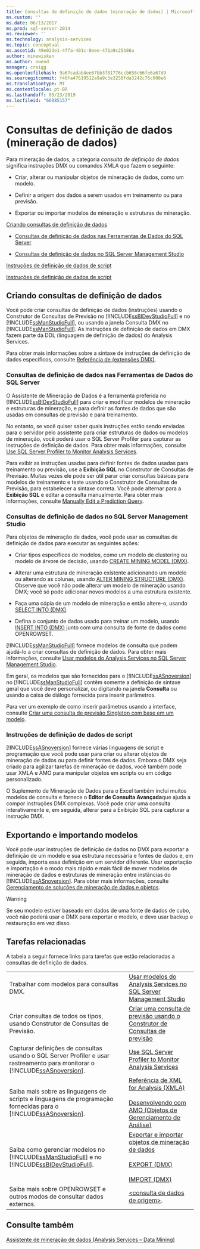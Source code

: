 ```yaml
---
title: Consultas de definição de dados (mineração de dados) | Microsoft Docs
ms.custom: ''
ms.date: 06/13/2017
ms.prod: sql-server-2014
ms.reviewer: ''
ms.technology: analysis-services
ms.topic: conceptual
ms.assetid: 49e02de1-4ffa-401c-8eee-471a9c25b86a
author: minewiskan
ms.author: owend
manager: craigg
ms.openlocfilehash: 9a67cadab4ee67bb3f81776ccb658c66fe6a67d9
ms.sourcegitcommit: f40fa47619512a9a9c3e3258fda3242c76c008e6
ms.translationtype: MT
ms.contentlocale: pt-BR
ms.lasthandoff: 05/23/2019
ms.locfileid: "66085157"
---
```

# <a name="data-definition-queries-data-mining"></a>Consultas de definição de dados (mineração de dados)
  Para mineração de dados, a categoria *consulta de definição de dados* significa instruções DMX ou comandos XMLA que fazem o seguinte:  
  
-   Criar, alterar ou manipular objetos de mineração de dados, como um modelo.  
  
-   Definir a origem dos dados a serem usados em treinamento ou para previsão.  
  
-   Exportar ou importar modelos de mineração e estruturas de mineração.  
  
 [Criando consultas de definição de dados](#bkmk_Create)  
  
-   [Consultas de definição de dados nas Ferramentas de Dados do SQL Server](#bkmk_ssdt)  
  
-   [Consultas de definição de dados no SQL Server Management Studio](#bkmk_SSMS)  
  
 [Instruções de definição de dados de script](#bkmk_Scripts)  
  
 [Instruções de definição de dados de script](#bkmk_Export)  
  
##  <a name="bkmk_Create"></a> Criando consultas de definição de dados  
 Você pode criar consultas de definição de dados (instruções) usando o Construtor de Consultas de Previsão no [!INCLUDE[ssBIDevStudioFull](../../includes/ssbidevstudiofull-md.md)] e no [!INCLUDE[ssManStudioFull](../../includes/ssmanstudiofull-md.md)], ou usando a janela Consulta DMX no [!INCLUDE[ssManStudioFull](../../includes/ssmanstudiofull-md.md)]. As instruções de definição de dados em DMX fazem parte da DDL (linguagem de definição de dados) do Analysis Services.  
  
 Para obter mais informações sobre a sintaxe de instruções de definição de dados específicos, consulte [Referência de &#40;extensões DMX&#41;](/sql/dmx/data-mining-extensions-dmx-reference).  
  
###  <a name="bkmk_ssdt"></a> Consultas de definição de dados nas Ferramentas de Dados do SQL Server  
 O Assistente de Mineração de Dados é a ferramenta preferida no [!INCLUDE[ssBIDevStudioFull](../../includes/ssbidevstudiofull-md.md)] para criar e modificar modelos de mineração e estruturas de mineração, e para definir as fontes de dados que são usadas em consultas de previsão e para treinamento.  
  
 No entanto, se você quiser saber quais instruções estão sendo enviadas para o servidor pelo assistente para criar estruturas de dados ou modelos de mineração, você poderá usar o SQL Server Profiler para capturar as instruções de definição de dados. Para obter mais informações, consulte [Use SQL Server Profiler to Monitor Analysis Services](../instances/use-sql-server-profiler-to-monitor-analysis-services.md).  
  
 Para exibir as instruções usadas para definir fontes de dados usadas para treinamento ou previsão, use a **Exibição SQL** no Construtor de Consultas de Previsão. Muitas vezes ele pode ser útil parar criar consultas básicas para modelos de treinamento e teste usando o Construtor de Consultas de Previsão, para estabelecer a sintaxe correta. Você pode alternar para a **Exibição SQL** e editar a consulta manualmente. Para obter mais informações, consulte [Manually Edit a Prediction Query](manually-edit-a-prediction-query.md).  
  
###  <a name="bkmk_SSMS"></a> Consultas de definição de dados no SQL Server Management Studio  
 Para objetos de mineração de dados, você pode usar as consultas de definição de dados para executar as seguintes ações:  
  
-   Criar tipos específicos de modelos, como um modelo de clustering ou modelo de árvore de decisão, usando [CREATE MINING MODEL &#40;DMX&#41;](/sql/dmx/create-mining-model-dmx).  
  
-   Alterar uma estrutura de mineração existente adicionando um modelo ou alterando as colunas, usando [ALTER MINING STRUCTURE &#40;DMX&#41;](/sql/dmx/alter-mining-structure-dmx). Observe que você não pode alterar um modelo de mineração usando DMX; você só pode adicionar novos modelos a uma estrutura existente.  
  
-   Faça uma cópia de um modelo de mineração e então altere-o, usando [SELECT INTO &#40;DMX&#41;](/sql/dmx/select-into-dmx).  
  
-   Defina o conjunto de dados usado para treinar um modelo, usando [INSERT INTO &#40;DMX&#41;](/sql/dmx/insert-into-dmx) junto com uma consulta de fonte de dados como OPENROWSET.  
  
 [!INCLUDE[ssManStudioFull](../../includes/ssmanstudiofull-md.md)] fornece modelos de consulta que podem ajudá-lo a criar consultas de definição de dados. Para obter mais informações, consulte [Usar modelos do Analysis Services no SQL Server Management Studio](../instances/use-analysis-services-templates-in-sql-server-management-studio.md).  
  
 Em geral, os modelos que são fornecidos para o [!INCLUDE[ssASnoversion](../../includes/ssasnoversion-md.md)] no [!INCLUDE[ssManStudioFull](../../includes/ssmanstudiofull-md.md)] contêm somente a definição de sintaxe geral que você deve personalizar, ou digitando na janela **Consulta** ou usando a caixa de diálogo fornecida para inserir parâmetros.  
  
 Para ver um exemplo de como inserir parâmetros usando a interface, consulte [Criar uma consulta de previsão Singleton com base em um modelo](create-a-singleton-prediction-query-from-a-template.md).  
  
###  <a name="bkmk_Scripts"></a> Instruções de definição de dados de script  
 [!INCLUDE[ssASnoversion](../../includes/ssasnoversion-md.md)] fornece várias linguagens de script e programação que você pode usar para criar ou alterar objetos de mineração de dados ou para definir fontes de dados.  Embora o DMX seja criado para agilizar tarefas de mineração de dados, você também pode usar XMLA e AMO para manipular objetos em scripts ou em código personalizado.  
  
 O Suplemento de Mineração de Dados para o Excel também inclui muitos modelos de consulta e fornece o **Editor de Consulta Avançada**que ajuda a compor instruções DMX complexas. Você pode criar uma consulta interativamente e, em seguida, alterar para a Exibição SQL para capturar a instrução DMX.  
  
##  <a name="bkmk_Export"></a> Exportando e importando modelos  
 Você pode usar instruções de definição de dados no DMX para exportar a definição de um modelo e sua estrutura necessária e fontes de dados e, em seguida, importa essa definição em um servidor diferente. Usar exportação e importação é o modo mais rápido e mais fácil de mover modelos de mineração de dados e estruturas de mineração entre instâncias do [!INCLUDE[ssASnoversion](../../includes/ssasnoversion-md.md)]. Para obter mais informações, consulte [Gerenciamento de soluções de mineração de dados e objetos](management-of-data-mining-solutions-and-objects.md).  
  
> [!WARNING]  
>  Se seu modelo estiver baseado em dados de uma fonte de dados de cubo, você não poderá usar o DMX para exportar o modelo, e deve usar backup e restauração em vez disso.  
  
##  <a name="bkmk_Tasks"></a> Tarefas relacionadas  
 A tabela a seguir fornece links para tarefas que estão relacionadas a consultas de definição de dados.  
  
|||  
|-|-|  
|Trabalhar com modelos para consultas DMX.|[Usar modelos do Analysis Services no SQL Server Management Studio](../instances/use-analysis-services-templates-in-sql-server-management-studio.md)|  
|Criar consultas de todos os tipos, usando Construtor de Consultas de Previsão.|[Criar uma consulta de previsão usando o Construtor de Consultas de previsão](create-a-prediction-query-using-the-prediction-query-builder.md)|  
|Capturar definições de consultas usando o SQL Server Profiler e usar rastreamento para monitorar o [!INCLUDE[ssASnoversion](../../includes/ssasnoversion-md.md)].|[Use SQL Server Profiler to Monitor Analysis Services](../instances/use-sql-server-profiler-to-monitor-analysis-services.md)|  
|Saiba mais sobre as linguagens de scripts e linguagens de programação fornecidas para o [!INCLUDE[ssASnoversion](../../includes/ssasnoversion-md.md)].|[Referência de XML for Analysis &#40;XMLA&#41;](https://docs.microsoft.com/bi-reference/xmla/xml-for-analysis-xmla-reference)<br /><br /> [Desenvolvendo com AMO &#40;Objetos de Gerenciamento de Análise&#41;](https://docs.microsoft.com/bi-reference/amo/developing-with-analysis-management-objects-amo)|  
|Saiba como gerenciar modelos no [!INCLUDE[ssManStudioFull](../../includes/ssmanstudiofull-md.md)] e no [!INCLUDE[ssBIDevStudioFull](../../includes/ssbidevstudiofull-md.md)].|[Exportar e importar objetos de mineração de dados](export-and-import-data-mining-objects.md)<br /><br /> [EXPORT &#40;DMX&#41;](/sql/dmx/export-dmx)<br /><br /> [IMPORT &#40;DMX&#41;](/sql/dmx/import-dmx)|  
|Saiba mais sobre OPENROWSET e outros modos de consultar dados externos.|[&#60;consulta de dados de origem&#62;](/sql/dmx/source-data-query).|  
  
## <a name="see-also"></a>Consulte também  
 [Assistente de mineração de dados &#40;Analysis Services – Data Mining&#41;](data-mining-wizard-analysis-services-data-mining.md)  
  
  
